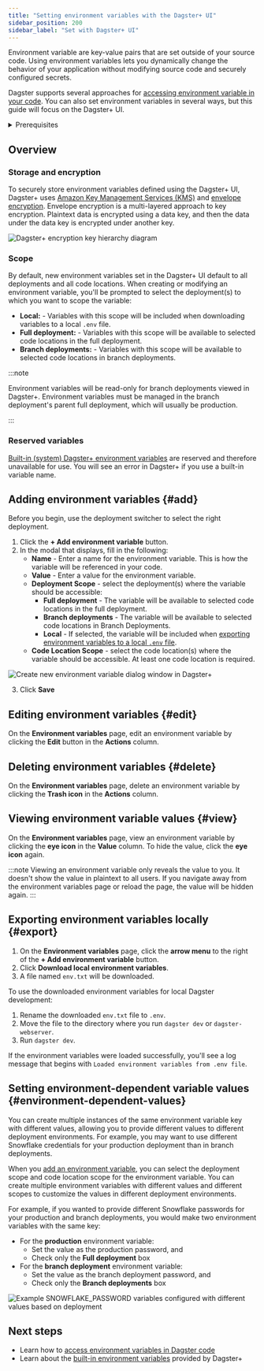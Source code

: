```yaml
---
title: "Setting environment variables with the Dagster+ UI"
sidebar_position: 200
sidebar_label: "Set with Dagster+ UI"
---
```


Environment variable are key-value pairs that are set outside of your source code. Using environment variables lets you dynamically change the behavior of your application without modifying source code and securely configured secrets.

Dagster supports several approaches for [accessing environment variable in your code](/todo). You can also set environment variables in several ways, but this guide will focus on the Dagster+ UI.

<details>
  <summary>Prerequisites</summary>

To configure environment variables in the Dagster+ UI , you'll need:

- **Organization Admin**, **Admin**, or **Editor** permissions for your Dagster+ account
- To be using Dagster version 1.0.17 or later

</details>

## Overview

### Storage and encryption

To securely store environment variables defined using the Dagster+ UI, Dagster+ uses [Amazon Key Management Services (KMS)](https://docs.aws.amazon.com/kms/index.html) and [envelope encryption](https://docs.aws.amazon.com/kms/latest/developerguide/concepts.html#enveloping). Envelope encryption is a multi-layered approach to key encryption. Plaintext data is encrypted using a data key, and then the data under the data key is encrypted under another key.

![Dagster+ encryption key hierarchy diagram](/images/dagster-plus/deployment/settings/environment-variables/encryption-key-hierarchy.png)

### Scope

By default, new environment variables set in the Dagster+ UI default to all deployments and all code locations. When creating or modifying an environment variable, you'll be prompted to select the deployment(s) to which you want to scope the variable:

- **Local:** - Variables with this scope will be included when downloading variables to a local `.env` file.
- **Full deployment:** - Variables with this scope will be available to selected code locations in the full deployment.
- **Branch deployments:** - Variables with this scope will be available to selected code locations in branch deployments.

:::note

Environment variables will be read-only for branch deployments viewed in Dagster+. Environment variables must be managed in the branch deployment's parent full deployment, which will usually be production.

:::

### Reserved variables

[Built-in (system) Dagster+ environment variables](built-in) are reserved and therefore unavailable for use. You will see an error in Dagster+ if you use a built-in variable name.

## Adding environment variables \{#add}

Before you begin, use the deployment switcher to select the right deployment.

1. Click the **+ Add environment variable** button.
2. In the modal that displays, fill in the following:
    - **Name** - Enter a name for the environment variable. This is how the variable will be referenced in your code.
    - **Value** - Enter a value for the environment variable.
    - **Deployment Scope** - select the deployment(s) where the variable should be accessible:
        - **Full deployment** - The variable will be available to selected code locations in the full deployment.
        - **Branch deployments** - The variable will be available to selected code locations in Branch Deployments.
        - **Local** - If selected, the variable will be included when [exporting environment variables to a local `.env` file](#export).
    - **Code Location Scope** - select the code location(s) where the variable should be accessible. At least one code location is required.

![Create new environment variable dialog window in Dagster+](/images/dagster-plus/deployment/settings/environment-variables/create-new-variable-in-ui.png)

3. Click **Save**

## Editing environment variables \{#edit}

On the **Environment variables** page, edit an environment variable by clicking the **Edit** button in the **Actions** column.

## Deleting environment variables \{#delete}

On the **Environment variables** page, delete an environment variable by clicking the **Trash icon** in the **Actions** column.

## Viewing environment variable values \{#view}

On the **Environment variables** page, view an environment variable by clicking the **eye icon** in the **Value** column. To hide the value, click the **eye icon** again.

:::note
Viewing an environment variable only reveals the value to you. It doesn't show the value in plaintext to all users. If you navigate away from the environment variables page or reload the page, the value will be hidden again.
:::

## Exporting environment variables locally \{#export}

1. On the **Environment variables** page, click the **arrow menu** to the right of the **+ Add environment variable** button.
2. Click **Download local environment variables**.
3. A file named `env.txt` will be downloaded.

To use the downloaded environment variables for local Dagster development:

1. Rename the downloaded `env.txt` file to `.env`.
2. Move the file to the directory where you run `dagster dev` or `dagster-webserver`.
3. Run `dagster dev`.

If the environment variables were loaded successfully, you'll see a log message that begins with `Loaded environment variables from .env file`.

## Setting environment-dependent variable values \{#environment-dependent-values}

You can create multiple instances of the same environment variable key with different values, allowing you to provide different values to different deployment environments. For example, you may want to use different Snowflake credentials for your production deployment than in branch deployments.

When you [add an environment variable](#add), you can select the deployment scope and code location scope for the environment variable. You can create multiple environment variables with different values and different scopes to customize the values in different deployment environments.

For example, if you wanted to provide different Snowflake passwords for your production and branch deployments, you would make two environment variables with the same key:

- For the **production** environment variable:
   - Set the value as the production password, and
   - Check only the **Full deployment** box
- For the **branch deployment** environment variable:
   - Set the value as the branch deployment password, and
   - Check only the **Branch deployments** box

![Example SNOWFLAKE_PASSWORD variables configured with different values based on deployment](/images/dagster-plus/deployment/settings/environment-variables/same-variable-diff-scope.png)

## Next steps

- Learn how to [access environment variables in Dagster code](/guides/deploy/using-environment-variables-and-secrets#accessing-environment-variables)
- Learn about the [built-in environment variables](built-in) provided by Dagster+
